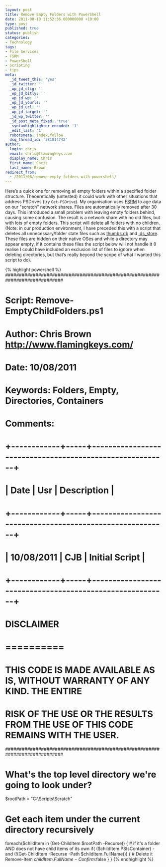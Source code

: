```yaml
---
layout: post
title: Remove Empty Folders with PowerShell
date: 2011-08-10 11:52:36.000000000 +10:00
type: post
published: true
status: publish
categories:
- Technology
tags:
- File Services
- FSRM
- PowerShell
- Scripting
- tips
meta:
  _jd_tweet_this: 'yes'
  _jd_twitter: ''
  _wp_jd_clig: ''
  _wp_jd_bitly: ''
  _wp_jd_wp: ''
  _wp_jd_yourls: ''
  _wp_jd_url: ''
  _wp_jd_target: ''
  _jd_wp_twitter: ''
  _jd_post_meta_fixed: 'true'
  _syntaxhighlighter_encoded: '1'
  _edit_last: '1'
  robotsmeta: index,follow
  dsq_thread_id: '381814742'
author:
  login: chris
  email: chris@flamingkeys.com
  display_name: Chris
  first_name: Chris
  last_name: Brown
redirect_from:
  - /2011/08/remove-empty-folders-with-powershell/
---
```

Here’s a quick one for removing all empty folders within a specified folder structure. Theoeretically (untested) it could work with other situations that address PSDrives (try `Get-PSDrive`).
My organisation uses [FSRM](http://technet.microsoft.com/en-us/library/cc755603(WS.10).aspx) to age data on our "scratch" network shares. Files are automatically removed after 30 days. This introduced a small problem with leaving empty folders behind, causing some confusion. The result is a network share with no old files, but with lots of empty folders. This script will delete all folders with no children. (Note: in our production environment, I have preceded this with a script that deletes all unnecessary/folder state files such as [thumbs.db](http://en.wikipedia.org/wiki/Windows_thumbnail_cache) and [.ds_store](http://en.wikipedia.org/wiki/.DS_Store). These files are hidden on their native OSes and while a directory may appear empty, if it contains these files the script below will not handle it (I realise I could have included an exclusion list of files to ignore when deleting directories, but that’s really beyond the scope of what I wanted this script to do).

{% highlight powershell %}
#############################################################################
# Script: Remove-EmptyChildFolders.ps1
# Author: Chris Brown    http://www.flamingkeys.com/
# Date: 10/08/2011
# Keywords: Folders, Empty, Directories, Containers
# Comments:
#
# +------------+-----+---------------------------------------------------------+
# |       Date | Usr | Description                                             |
# +------------+-----+---------------------------------------------------------+
# | 10/08/2011 | CJB | Initial Script                                          |
# +------------+-----+---------------------------------------------------------+
#
# DISCLAIMER
# ==========
# THIS CODE IS MADE AVAILABLE AS IS, WITHOUT WARRANTY OF ANY KIND. THE ENTIRE
# RISK OF THE USE OR THE RESULTS FROM THE USE OF THIS CODE REMAINS WITH THE USER.
#############################################################################
# What's the top level directory we're going to look under?
$rootPath = "C:\Scripts\Scratch\"
# Get each item under the current directory recursively
foreach($childItem in (Get-ChildItem $rootPath -Recurse))
{
	# if it's a folder AND does not have child items of its own
	if( ($childItem.PSIsContainer) -and (!(Get-ChildItem -Recurse -Path $childItem.FullName)))
	{
		# Delete it
		Remove-Item $childItem.FullName -Confirm:$false
	}
}
{% endhighlight %}